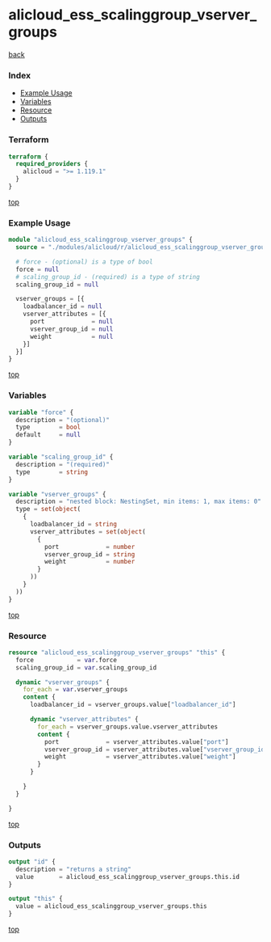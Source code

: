 # alicloud_ess_scalinggroup_vserver_groups

[back](../alicloud.md)

### Index

- [Example Usage](#example-usage)
- [Variables](#variables)
- [Resource](#resource)
- [Outputs](#outputs)

### Terraform

```terraform
terraform {
  required_providers {
    alicloud = ">= 1.119.1"
  }
}
```

[top](#index)

### Example Usage

```terraform
module "alicloud_ess_scalinggroup_vserver_groups" {
  source = "./modules/alicloud/r/alicloud_ess_scalinggroup_vserver_groups"

  # force - (optional) is a type of bool
  force = null
  # scaling_group_id - (required) is a type of string
  scaling_group_id = null

  vserver_groups = [{
    loadbalancer_id = null
    vserver_attributes = [{
      port             = null
      vserver_group_id = null
      weight           = null
    }]
  }]
}
```

[top](#index)

### Variables

```terraform
variable "force" {
  description = "(optional)"
  type        = bool
  default     = null
}

variable "scaling_group_id" {
  description = "(required)"
  type        = string
}

variable "vserver_groups" {
  description = "nested block: NestingSet, min items: 1, max items: 0"
  type = set(object(
    {
      loadbalancer_id = string
      vserver_attributes = set(object(
        {
          port             = number
          vserver_group_id = string
          weight           = number
        }
      ))
    }
  ))
}
```

[top](#index)

### Resource

```terraform
resource "alicloud_ess_scalinggroup_vserver_groups" "this" {
  force            = var.force
  scaling_group_id = var.scaling_group_id

  dynamic "vserver_groups" {
    for_each = var.vserver_groups
    content {
      loadbalancer_id = vserver_groups.value["loadbalancer_id"]

      dynamic "vserver_attributes" {
        for_each = vserver_groups.value.vserver_attributes
        content {
          port             = vserver_attributes.value["port"]
          vserver_group_id = vserver_attributes.value["vserver_group_id"]
          weight           = vserver_attributes.value["weight"]
        }
      }

    }
  }

}
```

[top](#index)

### Outputs

```terraform
output "id" {
  description = "returns a string"
  value       = alicloud_ess_scalinggroup_vserver_groups.this.id
}

output "this" {
  value = alicloud_ess_scalinggroup_vserver_groups.this
}
```

[top](#index)